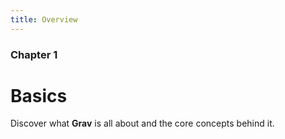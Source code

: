 ```yaml
---
title: Overview
---
```



### Chapter 1

# Basics

Discover what **Grav** is all about and the core concepts behind it.